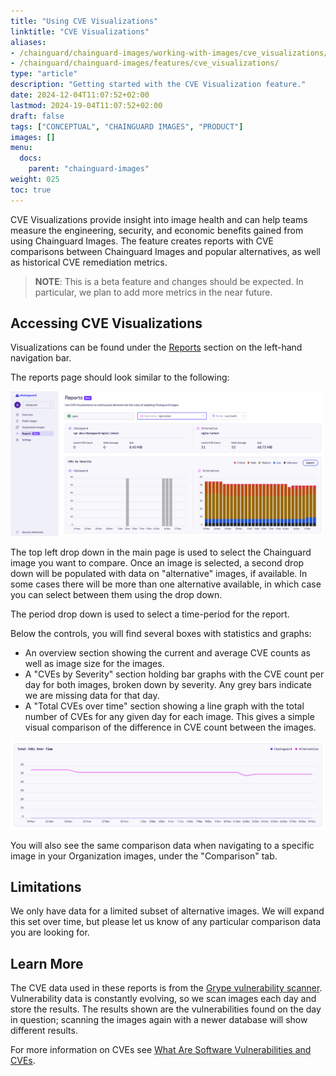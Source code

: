 ```yaml
---
title: "Using CVE Visualizations"
linktitle: "CVE Visualizations"
aliases:
- /chainguard/chainguard-images/working-with-images/cve_visualizations/
- /chainguard/chainguard-images/features/cve_visualizations/
type: "article"
description: "Getting started with the CVE Visualization feature."
date: 2024-12-04T11:07:52+02:00
lastmod: 2024-19-04T11:07:52+02:00
draft: false
tags: ["CONCEPTUAL", "CHAINGUARD IMAGES", "PRODUCT"]
images: []
menu:
  docs:
    parent: "chainguard-images"
weight: 025
toc: true
---
```


CVE Visualizations provide insight into image health and can help teams measure the engineering,
security, and economic benefits gained from using Chainguard Images. The feature creates reports
with CVE comparisons between Chainguard Images and popular alternatives, as well as historical CVE
remediation metrics.

> **NOTE**: This is a beta feature and changes should be expected. In particular, we plan to add more
metrics in the near future.

## Accessing CVE Visualizations

Visualizations can be found under the [Reports](https://console.chainguard.dev/reports) section
on the left-hand navigation bar.

The reports page should look similar to the following:

![Screenshot showing CVE Visualization Report](cve_report.png)


The top left drop down in the main page is used to select the Chainguard image you want to compare.
Once an image is selected, a second drop down will be populated with data on "alternative" images,
if available. In some cases there will be more than one alternative available, in which case you can
select between them using the drop down.

The period drop down is used to select a time-period for the report.

Below the controls, you will find several boxes with statistics and graphs:
  - An overview section showing the current and average CVE counts as well as image size for the images.
  - A "CVEs by Severity" section holding bar graphs with the CVE count per day for both
    images, broken down by severity. Any grey bars indicate we are missing data for that day.
  - A "Total CVEs over time" section showing a line graph with the total number of CVEs for any
    given day for each image. This gives a simple visual comparison of the difference in CVE
    count between the images.

![Screenshot showing CVEs Over Time graph](cves_over_time.png)

You will also see the same comparison data when navigating to a specific image in your Organization
images, under the "Comparison" tab.

## Limitations

We only have data for a limited subset of alternative images. We will expand this set over time, but
please let us know of any particular comparison data you are looking for.

## Learn More

The CVE data used in these reports is from the [Grype vulnerability
scanner](https://github.com/anchore/grype). Vulnerability data is constantly evolving, so we scan
images each day and store the results. The results shown are the vulnerabilities found on the day in
question; scanning the images again with a newer database will show different results.

For more information on CVEs see [What Are Software Vulnerabilities and CVEs](/software-security/cves/cve-intro/).
